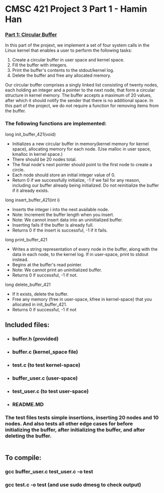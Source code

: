 # CMSC 421 Project 3 Part 1 - Hamin Han </br>

### <ins> Part 1: Circular Buffer </ins> <br>

In this part of the projext, we implement a set of four system calls in the Linux kernel that enables a user to perform the following tasks: </br>

1. Create a circular buffer in user space and kernel space.
2. Fill the buffer with integers.
3. Print the buffer's contents to the stdout/kernel log.
4. Delete the buffer and free any allocated memory.

Our circular buffer comprises a singly linked list consisting of twenty nodes, each holding an integer 
and a pointer to the next node, that form a circular structure in kernel memory. The buffer accepts a 
maximum of 20 values, after which it should notify the sender that there is no additional space. In 
this part of the project, we do not require a function for removing items from the buffer. </br>

### The following functions are implemented: 

long init_buffer_421(void)
* Initializes a new circular buffer in memory(kernel memory for kernel space), allocating 
memory for each node. (Use malloc in user space, kmalloc in kernel space.)
* There should be 20 nodes total.
* The final node's next pointer should point to the first node to create a circle.
* Each node should store an initial integer value of 0. 
* Return 0 if we successfully initialize, -1 if we fail for any reason, including our buffer already 
being initialized. Do not reinitialize the buffer if it already exists.

long insert_buffer_421(int i)
* Inserts the integer i into the next available node.
* Note: Increment the buffer length when you insert.
* Note: We cannot insert data into an uninitialized buffer.
* Inserting fails if the buffer is already full.
* Returns 0 if the insert is successful, -1 if it fails.

long print_buffer_421
* Writes a string representation of every node in the buffer, along with the data in each node, 
to the kernel log. If in user-space, print to stdout instead.
* Begins at the buffer's read pointer.
* Note: We cannot print an uninitialized buffer.
* Returns 0 if successful, -1 if not.

long delete_buffer_421
* If it exists, delete the buffer.
* Free any memory (free in user-space, kfree in kernel-space) that you allocated in 
init_buffer_421.
* Returns 0 if successful, -1 if not

## Included files:
* ### buffer.h (provided)
* ### buffer.c (kernel_space file)
* ### test.c (to test kernel-space)
* ### buffer_user.c (user-space)
* ### test_user.c (to test user-space)
* ### README.MD

### The test files tests simple insertions, inserting 20 nodes and 10 nodes. And also tests all other edge cases for before initializing the buffer, after initializing the buffer, and after deleting the buffer. </br> </br>

## To compile:
### gcc buffer_user.c test_user.c -o test
### gcc test.c -o test (and use sudo dmesg to check output)